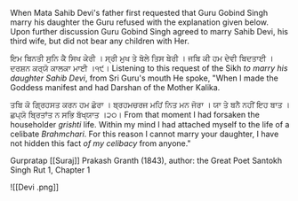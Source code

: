 When Mata Sahib Devi's father first requested that Guru Gobind Singh marry his daughter the Guru refused with the explanation given below. Upon further discussion Guru Gobind Singh agreed to marry Sahib Devi, his third wife, but did not bear any children with Her.

ਇਮ ਬਿਨਤੀ ਸੁਨਿ ਕੈ ਸਿਖ ਕੇਰੀ । ਸ੍ਰੀ ਮੁਖ ਤੇ ਬੋਲੇ ਤਿਸ ਬੇਰੀ । 
ਜਬਿ ਕੀ ਹਮ ਦੇਵੀ ਬਿਦਤਾਈ । ਦਰਸ਼ਨ ਕਰ੍ਯੋ ਕਾਲਕਾ ਮਾਈ ।੧੯।
Listening to this request of the Sikh *to marry his daughter Sahib Devi*, from Sri Guru's mouth He spoke, "When I made the Goddess manifest and had Darshan of the Mother Kalika.

ਤਬਿ ਕੋ ਗ੍ਰਿਹਸਤ ਕਰਨ ਹਮ ਛੋਰਾ । ਬ੍ਰਹਮਚਰਜ ਮਹਿਂ ਨਿਤ ਮਨ ਜੋਰਾ । 
ਯਾ ਤੇ ਬਨੈ ਨਹੀਂ ਇਹ ਬਾਤ । ਛਪ੍ਯੋ ਬ੍ਰਿਤਾਂਤ ਨ ਸਭਿ ਬੱਖ੍ਯਾਤ ।੨੦।
From that moment I had forsaken the householder *grishti* life. Within my mind I had attached myself to the life of a celibate *Brahmchari*. For this reason I cannot marry your daughter, I have not hidden this fact *of my celibacy* from anyone."

Gurpratap [[Suraj]] Prakash Granth (1843), author: the Great Poet Santokh Singh
Rut 1, Chapter 1

![[Devi .png]]